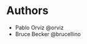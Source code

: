 # Authors

<!--
Add authors to the codebase one by one
Use the format :
Firstname Lastname <email@addr.ess>
-->
- Pablo Orviz @orviz
- Bruce Becker @brucellino

